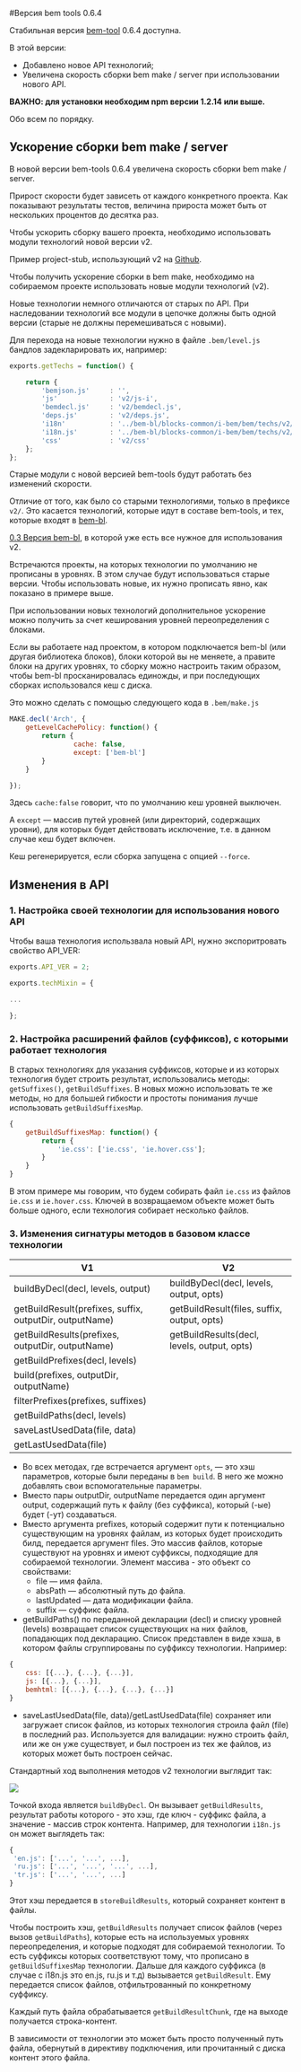 #Версия bem tools 0.6.4

Стабильная версия [bem-tool](http://ru.bem.info/tools/bem/) 0.6.4 доступна. 

В этой версии:
  * Добавлено новое API технологий;
  * Увеличена скорость сборки bem make / server при использовании нового API.

**ВАЖНО: для установки необходим npm версии 1.2.14 или выше.**

Обо всем по порядку.

## Ускорение сборки bem make / server

В новой версии bem-tools 0.6.4 увеличена скорость сборки bem make / server. 

Прирост скорости будет зависеть от каждого конкретного проекта. Как показывают результаты тестов, величина прироста может быть от нескольких процентов до десятка раз. 

Чтобы ускорить сборку вашего проекта, необходимо использовать модули технологий новой версии v2. 

Пример project-stub, использующий v2 на [Github](https://github.com/bem/project-stub/tree/v2).

Чтобы получить ускорение сборки в bem make, необходимо на собираемом проекте использовать новые модули технологий (v2). 

Новые технологии немного отличаются от старых по API. При наследовании технологий все модули в цепочке должны быть одной версии (старые не должны перемешиваться с новыми).

Для перехода на новые технологии нужно в файле `.bem/level.js` бандлов задекларировать их, например:
```js
exports.getTechs = function() {

    return {
        'bemjson.js'     : '',
        'js'             : 'v2/js-i',
        'bemdecl.js'     : 'v2/bemdecl.js',
        'deps.js'        : 'v2/deps.js',
        'i18n'           : '../bem-bl/blocks-common/i-bem/bem/techs/v2/i18n.js'),
        'i18n.js'        : '../bem-bl/blocks-common/i-bem/bem/techs/v2/i18n.js.js'),
        'css'            : 'v2/css'
    };
};
```

Старые модули с новой версией bem-tools будут работать без изменений скорости.

Отличие от того, как было со старыми технологиями, только в префиксе `v2/`. Это касается технологий, которые идут в составе bem-tools, и тех, которые входят в [bem-bl](http://bem.github.io/bem-bl/index.ru.html).

[0.3 Версия bem-bl](https://github.com/bem/bem-bl/tree/0.3), в которой уже есть все нужное для использования v2.

Встречаются проекты, на которых технологии по умолчанию не прописаны в уровнях. В этом случае будут использоваться старые версии. Чтобы использовать новые, их нужно прописать явно, как показано в примере выше.

При использовании новых технологий дополнительное ускорение можно получить за счет кеширования уровней переопределения с блоками. 

Если вы работаете над проектом, в котором подключается bem-bl (или другая библиотека блоков), блоки которой вы не меняете, а правите блоки на других уровнях, то сборку можно настроить таким образом, чтобы bem-bl просканировалась единожды, и при последующих сборках использовался кеш с диска. 

Это можно сделать с помощью следующего кода в `.bem/make.js`
```js
MAKE.decl('Arch', {
    getLevelCachePolicy: function() {
        return {
                cache: false,
                except: ['bem-bl']
        }
    }

});
```

Здесь `cache:false` говорит, что по умолчанию кеш уровней выключен. 

А `except` — массив путей уровней (или директорий, содержащих уровни), для которых будет действовать исключение, т.е. в данном случае кеш будет включен. 

Кеш регенерируется, если сборка запущена с опцией `--force`.

## Изменения в API

### 1. Настройка своей технологии для использования нового API
Чтобы ваша технология использвала новый API, нужно экспоритровать свойство API_VER:
```js
exports.API_VER = 2;

exports.techMixin = {

...

};
```

### 2. Настройка расширений файлов (суффиксов), с которыми работает технология

В старых технологиях для указания суффиксов, которые и из которых технология будет строить результат, использовались методы: `getSuffixes()`, `getBuildSuffixes`. В новых можно использовать те же методы, но для большей гибкости и простоты понимания лучше использовать `getBuildSuffixesMap`.
```js
{
    getBuildSuffixesMap: function() {
        return {
            'ie.css': ['ie.css', 'ie.hover.css'];
        }
    }
}
```

В этом примере мы говорим, что будем собирать файл `ie.css` из файлов `ie.css` и `ie.hover.css`. Ключей в возвращаемом объекте может быть больше одного, если технология собирает несколько файлов.

### 3. Изменения сигнатуры методов в базовом классе технологии

V1                               | V2
-------------------------------- |---------------------------------------
buildByDecl(decl, levels, output)|buildByDecl(decl, levels, output, opts)
getBuildResult(prefixes, suffix, outputDir, outputName)|getBuildResult(files, suffix, output, opts)
getBuildResults(prefixes, outputDir, outputName)|getBuildResults(decl, levels, output, opts)
getBuildPrefixes(decl, levels)|
build(prefixes, outputDir, outputName)|
filterPrefixes(prefixes, suffixes)|
 |getBuildPaths(decl, levels)
 |saveLastUsedData(file, data)
 |getLastUsedData(file)

  * Во всех методах, где встречается аргумент `opts`, — это хэш параметров, которые были переданы в `bem build`. В него же можно добавлять свои вспомогательные параметры.
  * Вместо пары outputDir, outputName передается один аргумент output, содержащий путь к файлу (без суффикса), который (-ые) будет (-ут) создаваться.
  * Вместо аргумента prefixes, который содержит пути к потенциально существующим на уровнях файлам, из которых будет происходить билд, передается аргумент files. Это массив файлов, которые существуют на уровнях и имеют суффиксы, подходящие для собираемой технологии. Элемент массива - это объект со свойствами:
    * file — имя файла.
    * absPath — абсолютный путь до файла.
    * lastUpdated — дата модификации файла.
    * suffix — суффикс файла.
  * getBuildPaths() по переданной декларации (decl) и списку уровней (levels) возвращает список существующих на них файлов, попадающих под декларацию. Список представлен в виде хэша, в котором файлы сгруппированы по суффиксу технологии. 
Например: 
```js
{
    css: [{...}, {...}, {...}],
    js: [{...}, {...}],
    bemhtml: [{...}, {...}, {...}, {...}]
}
```
  * saveLastUsedData(file, data)/getLastUsedData(file) сохраняет или загружает список файлов, из которых технология строила файл (file) в последний раз. Используется для валидации: нужно строить файл, или же он уже существует, и был построен из тех же файлов, из которых может быть построен сейчас.

Стандартный ход выполнения методов v2 технологии выглядит так:

<img src="http://img-fotki.yandex.ru/get/9259/127846884.247/0_b0604_843e6646_XXL.png"/>

Точкой входа является `buildByDecl`. Он вызывает `getBuildResults`, результат работы которого - это хэш, где ключ - суффикс файла, а значение - массив строк контента. Например, для технологии `i18n.js` он может выглядеть так:
```js
{
 'en.js': ['...', '...', ...],
 'ru.js': ['...', '...', '...', ...],
 'tr.js': ['...', '...', ...]
}
```

Этот хэш передается в `storeBuildResults`, который сохраняет контент в файлы.

Чтобы построить хэш, `getBuildResults` получает список файлов (через вызов `getBuildPaths`), которые есть на используемых уровнях переопределения, и которые подходят для собираемой технологии. То есть суффиксы которых соответствуют тому, что прописано в `getBuildSuffixesMap` технологии. Дальше для каждого суффикса (в случае с i18n.js это en.js, ru.js и т.д) вызывается `getBuildResult`. Ему передается список файлов, отфильтрованный по конкретному суффиксу. 

Каждый путь файла обрабатывается `getBuildResultChunk`, где на выходе получается строка-контент. 

В зависимости от технологии это может быть просто полученный путь файла, обернутый в директиву подключения, или прочитанный с диска контент этого файла.
